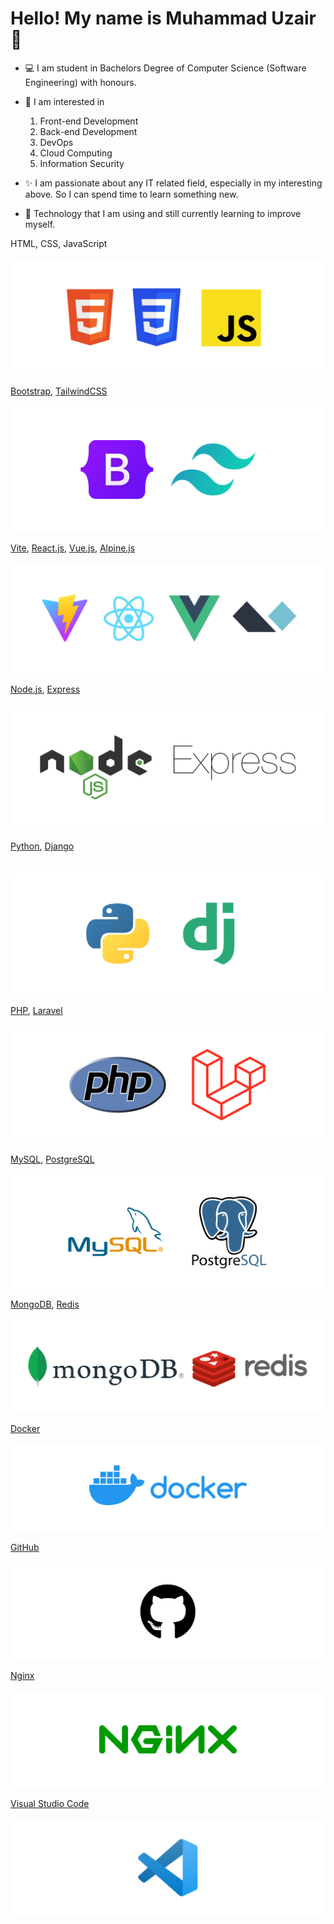 # Hello! My name is Muhammad Uzair 👦    

- 💻 I am student in Bachelors Degree of Computer Science (Software Engineering) with honours.     

- 👀 I am interested in 
  1. Front-end Development
  2. Back-end Development
  3. DevOps
  4. Cloud Computing
  5. Information Security

- ✨ I am passionate about any IT related field, especially in my interesting above. So I can spend time to learn something new.

- 🌱 Technology that I am using and still currently learning to improve myself.        

HTML, CSS, JavaScript <br><br>
![Frontend Basic](./banners/frontend1.png)     
    
[Bootstrap](https://getbootstrap.com/), [TailwindCSS](https://tailwindcss.com/) <br><br>
![CSS Framework](./banners/frontend2.png)
    
[Vite](https://vitejs.dev/), [React.js](https://reactjs.org/), [Vue.js](https://vuejs.org/), [Alpine.js](https://alpinejs.dev/) <br><br> 
![JS Framework](./banners/frontend3.png)     
  
[Node.js](https://nodejs.org/en/), [Express](https://expressjs.com/) <br><br>
![Backend JS](./banners/backend-js.png)     
   
[Python](https://www.python.org/), [Django](https://www.djangoproject.com/) <br><br>         
![Backend Python](./banners/backend-py.png)     
   
[PHP](https://www.php.net/), [Laravel](https://laravel.com/) <br><br>
![Backend PHP](./banners/backend-php.png)     
  
[MySQL](https://www.mysql.com/), [PostgreSQL](https://www.postgresql.org/) <br><br> 
![SQL Databases](./banners/sql-database.png)     
  
[MongoDB](https://www.mongodb.com/), [Redis](https://redis.io/) <br><br>
![NoSQL Database](./banners/nosql-database.png)     
  
[Docker](https://www.docker.com/) <br><br>
![Containerization](./banners/container.png)     
   
[GitHub](https://github.com/) <br><br>
![Version Control](./banners/version-control.png)     
  
[Nginx](https://www.nginx.com/) <br><br> 
![Web Server](./banners/web-server.png)     
     
[Visual Studio Code](https://code.visualstudio.com) <br><br>
![Code Editor](./banners/code-editor.png)       

